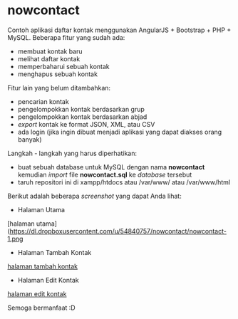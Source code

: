 nowcontact
==========

Contoh aplikasi daftar kontak menggunakan AngularJS + Bootstrap + PHP + MySQL. Beberapa fitur yang sudah ada:

- membuat kontak baru
- melihat daftar kontak
- memperbaharui sebuah kontak
- menghapus sebuah kontak

Fitur lain yang belum ditambahkan:

- pencarian kontak
- pengelompokkan kontak berdasarkan grup
- pengelompokkan kontak berdasarkan abjad
- *export* kontak ke format JSON, XML, atau CSV
- ada login (jika ingin dibuat menjadi aplikasi yang dapat diakses orang banyak)

Langkah - langkah yang harus diperhatikan:

- buat sebuah database untuk MySQL dengan nama **nowcontact** kemudian *import* file **nowcontact.sql** ke *database* tersebut
- taruh repositori ini di xampp/htdocs atau /var/www/ atau /var/www/html

Berikut adalah beberapa *screenshot* yang dapat Anda lihat:

* Halaman Utama

[halaman utama](https://dl.dropboxusercontent.com/u/54840757/nowcontact/nowcontact-1.png

* Halaman Tambah Kontak

[halaman tambah kontak](https://dl.dropboxusercontent.com/u/54840757/nowcontact/nowcontact-2.png)

* Halaman Edit Kontak

[halaman edit kontak](https://dl.dropboxusercontent.com/u/54840757/nowcontact/nowcontact-3.png)

Semoga bermanfaat :D
